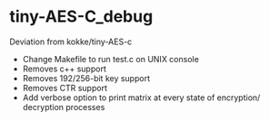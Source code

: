 # tiny-AES-C_debug
Deviation from kokke/tiny-AES-c

- Change Makefile to run test.c on UNIX console
- Removes c++ support
- Removes 192/256-bit key support
- Removes CTR support
- Add verbose option to print matrix at every state of encryption/ decryption processes